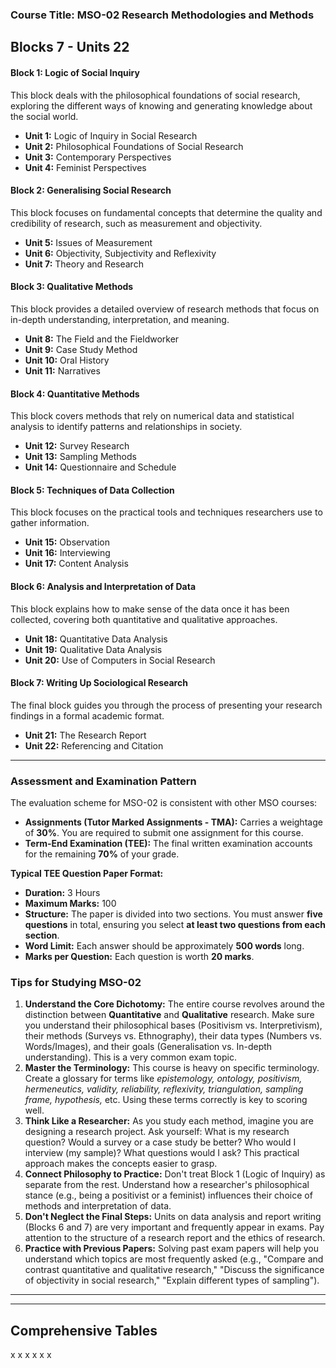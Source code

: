 

### **Course Title: MSO-02 Research Methodologies and Methods**

## Blocks 7 - Units 22

#### **Block 1: Logic of Social Inquiry**
This block deals with the philosophical foundations of social research, exploring the different ways of knowing and generating knowledge about the social world.

*   **Unit 1:** Logic of Inquiry in Social Research
*   **Unit 2:** Philosophical Foundations of Social Research
*   **Unit 3:** Contemporary Perspectives
*   **Unit 4:** Feminist Perspectives

#### **Block 2: Generalising Social Research**
This block focuses on fundamental concepts that determine the quality and credibility of research, such as measurement and objectivity.

*   **Unit 5:** Issues of Measurement
*   **Unit 6:** Objectivity, Subjectivity and Reflexivity
*   **Unit 7:** Theory and Research

#### **Block 3: Qualitative Methods**
This block provides a detailed overview of research methods that focus on in-depth understanding, interpretation, and meaning.

*   **Unit 8:** The Field and the Fieldworker
*   **Unit 9:** Case Study Method
*   **Unit 10:** Oral History
*   **Unit 11:** Narratives

#### **Block 4: Quantitative Methods**
This block covers methods that rely on numerical data and statistical analysis to identify patterns and relationships in society.

*   **Unit 12:** Survey Research
*   **Unit 13:** Sampling Methods
*   **Unit 14:** Questionnaire and Schedule

#### **Block 5: Techniques of Data Collection**
This block focuses on the practical tools and techniques researchers use to gather information.

*   **Unit 15:** Observation
*   **Unit 16:** Interviewing
*   **Unit 17:** Content Analysis

#### **Block 6: Analysis and Interpretation of Data**
This block explains how to make sense of the data once it has been collected, covering both quantitative and qualitative approaches.

*   **Unit 18:** Quantitative Data Analysis
*   **Unit 19:** Qualitative Data Analysis
*   **Unit 20:** Use of Computers in Social Research

#### **Block 7: Writing Up Sociological Research**
The final block guides you through the process of presenting your research findings in a formal academic format.

*   **Unit 21:** The Research Report
*   **Unit 22:** Referencing and Citation

---

### **Assessment and Examination Pattern**

The evaluation scheme for MSO-02 is consistent with other MSO courses:

*   **Assignments (Tutor Marked Assignments - TMA):** Carries a weightage of **30%**. You are required to submit one assignment for this course.
*   **Term-End Examination (TEE):** The final written examination accounts for the remaining **70%** of your grade.

**Typical TEE Question Paper Format:**

*   **Duration:** 3 Hours
*   **Maximum Marks:** 100
*   **Structure:** The paper is divided into two sections. You must answer **five questions** in total, ensuring you select **at least two questions from each section**.
*   **Word Limit:** Each answer should be approximately **500 words** long.
*   **Marks per Question:** Each question is worth **20 marks**.

### **Tips for Studying MSO-02**

1.  **Understand the Core Dichotomy:** The entire course revolves around the distinction between **Quantitative** and **Qualitative** research. Make sure you understand their philosophical bases (Positivism vs. Interpretivism), their methods (Surveys vs. Ethnography), their data types (Numbers vs. Words/Images), and their goals (Generalisation vs. In-depth understanding). This is a very common exam topic.
2.  **Master the Terminology:** This course is heavy on specific terminology. Create a glossary for terms like *epistemology, ontology, positivism, hermeneutics, validity, reliability, reflexivity, triangulation, sampling frame, hypothesis,* etc. Using these terms correctly is key to scoring well.
3.  **Think Like a Researcher:** As you study each method, imagine you are designing a research project. Ask yourself: What is my research question? Would a survey or a case study be better? Who would I interview (my sample)? What questions would I ask? This practical approach makes the concepts easier to grasp.
4.  **Connect Philosophy to Practice:** Don't treat Block 1 (Logic of Inquiry) as separate from the rest. Understand how a researcher's philosophical stance (e.g., being a positivist or a feminist) influences their choice of methods and interpretation of data.
5.  **Don't Neglect the Final Steps:** Units on data analysis and report writing (Blocks 6 and 7) are very important and frequently appear in exams. Pay attention to the structure of a research report and the ethics of research.
6.  **Practice with Previous Papers:** Solving past exam papers will help you understand which topics are most frequently asked (e.g., "Compare and contrast quantitative and qualitative research," "Discuss the significance of objectivity in social research," "Explain different types of sampling").
---
---


## Comprehensive Tables

x
x
x
x
x
x





